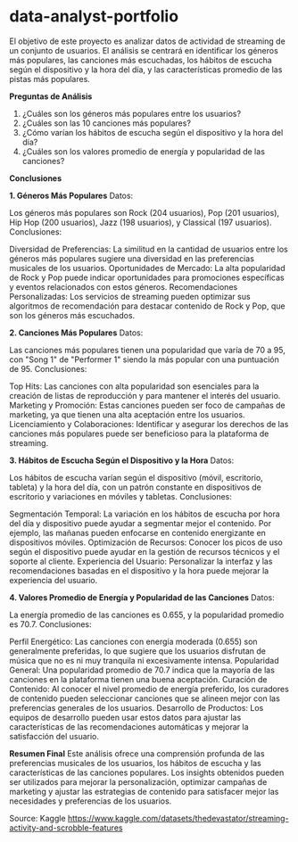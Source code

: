 # data-analyst-portfolio

El objetivo de este proyecto es analizar datos de actividad de streaming de un conjunto de usuarios. El análisis se centrará en identificar los géneros más populares, las canciones más escuchadas, los hábitos de escucha según el dispositivo y la hora del día, y las características promedio de las pistas más populares.

**Preguntas de Análisis**
1. ¿Cuáles son los géneros más populares entre los usuarios?
2. ¿Cuáles son las 10 canciones más populares?
3. ¿Cómo varían los hábitos de escucha según el dispositivo y la hora del día?
4. ¿Cuáles son los valores promedio de energía y popularidad de las canciones?

**Conclusiones**

**1. Géneros Más Populares**
Datos:

Los géneros más populares son Rock (204 usuarios), Pop (201 usuarios), Hip Hop (200 usuarios), Jazz (198 usuarios), y Classical (197 usuarios).
Conclusiones:

Diversidad de Preferencias: La similitud en la cantidad de usuarios entre los géneros más populares sugiere una diversidad en las preferencias musicales de los usuarios.
Oportunidades de Mercado: La alta popularidad de Rock y Pop puede indicar oportunidades para promociones específicas y eventos relacionados con estos géneros.
Recomendaciones Personalizadas: Los servicios de streaming pueden optimizar sus algoritmos de recomendación para destacar contenido de Rock y Pop, que son los géneros más escuchados.

**2. Canciones Más Populares**
Datos:

Las canciones más populares tienen una popularidad que varía de 70 a 95, con "Song 1" de "Performer 1" siendo la más popular con una puntuación de 95.
Conclusiones:

Top Hits: Las canciones con alta popularidad son esenciales para la creación de listas de reproducción y para mantener el interés del usuario.
Marketing y Promoción: Estas canciones pueden ser foco de campañas de marketing, ya que tienen una alta aceptación entre los usuarios.
Licenciamiento y Colaboraciones: Identificar y asegurar los derechos de las canciones más populares puede ser beneficioso para la plataforma de streaming.

**3. Hábitos de Escucha Según el Dispositivo y la Hora**
Datos:

Los hábitos de escucha varían según el dispositivo (móvil, escritorio, tableta) y la hora del día, con un patrón constante en dispositivos de escritorio y variaciones en móviles y tabletas.
Conclusiones:

Segmentación Temporal: La variación en los hábitos de escucha por hora del día y dispositivo puede ayudar a segmentar mejor el contenido. Por ejemplo, las mañanas pueden enfocarse en contenido energizante en dispositivos móviles.
Optimización de Recursos: Conocer los picos de uso según el dispositivo puede ayudar en la gestión de recursos técnicos y el soporte al cliente.
Experiencia del Usuario: Personalizar la interfaz y las recomendaciones basadas en el dispositivo y la hora puede mejorar la experiencia del usuario.

**4. Valores Promedio de Energía y Popularidad de las Canciones**
Datos:

La energía promedio de las canciones es 0.655, y la popularidad promedio es 70.7.
Conclusiones:

Perfil Energético: Las canciones con energía moderada (0.655) son generalmente preferidas, lo que sugiere que los usuarios disfrutan de música que no es ni muy tranquila ni excesivamente intensa.
Popularidad General: Una popularidad promedio de 70.7 indica que la mayoría de las canciones en la plataforma tienen una buena aceptación.
Curación de Contenido: Al conocer el nivel promedio de energía preferido, los curadores de contenido pueden seleccionar canciones que se alineen mejor con las preferencias generales de los usuarios.
Desarrollo de Productos: Los equipos de desarrollo pueden usar estos datos para ajustar las características de las recomendaciones automáticas y mejorar la satisfacción del usuario.

**Resumen Final**
Este análisis ofrece una comprensión profunda de las preferencias musicales de los usuarios, los hábitos de escucha y las características de las canciones populares. Los insights obtenidos pueden ser utilizados para mejorar la personalización, optimizar campañas de marketing y ajustar las estrategias de contenido para satisfacer mejor las necesidades y preferencias de los usuarios. 

Source: Kaggle
https://www.kaggle.com/datasets/thedevastator/streaming-activity-and-scrobble-features

